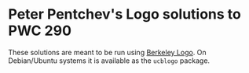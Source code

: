 <!--
SPDX-FileCopyrightText: Peter Pentchev <roam@ringlet.net>
SPDX-License-Identifier: BSD-2-Clause
-->

# Peter Pentchev's Logo solutions to PWC 290

These solutions are meant to be run using [Berkeley Logo][ucblogo].
On Debian/Ubuntu systems it is available as the `ucblogo` package.

[ucblogo]: https://people.eecs.berkeley.edu/~bh/logo.html "Berkeley Logo"
